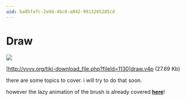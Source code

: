 ```yaml
---
uid: ba05fafc-2e9d-4bc0-a042-9913265285cd
---
```


# Draw
![](~/img/drawblend_2007_1.04 "")  

[http://vvvv.org/tiki-download_file.php?fileId=1130]draw.v4p (27.69 Kb)</a>  


there are some topics to cover. i will try to do that soon.  

however the lazy animation of the brush is already covered **<a href="http://vvvv.org/tiki-index.php?page=Angles+in+2D#Tricks_With_Cyclic_Filters ">here</a>**!